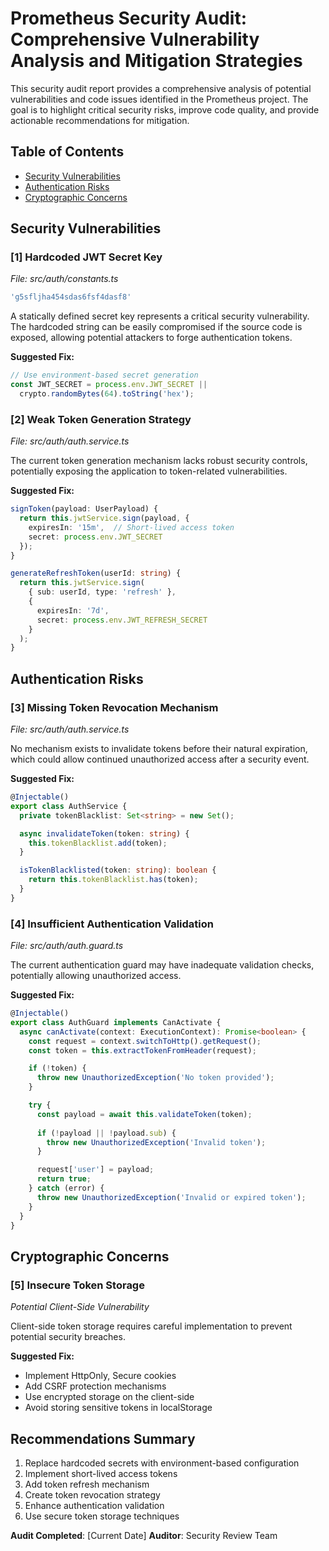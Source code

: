 # Prometheus Security Audit: Comprehensive Vulnerability Analysis and Mitigation Strategies

This security audit report provides a comprehensive analysis of potential vulnerabilities and code issues identified in the Prometheus project. The goal is to highlight critical security risks, improve code quality, and provide actionable recommendations for mitigation.

## Table of Contents
- [Security Vulnerabilities](#security-vulnerabilities)
- [Authentication Risks](#authentication-risks)
- [Cryptographic Concerns](#cryptographic-concerns)

## Security Vulnerabilities

### [1] Hardcoded JWT Secret Key
*File: src/auth/constants.ts*
```typescript
'g5sfljha454sdas6fsf4dasf8'
```

A statically defined secret key represents a critical security vulnerability. The hardcoded string can be easily compromised if the source code is exposed, allowing potential attackers to forge authentication tokens.

**Suggested Fix:**
```typescript
// Use environment-based secret generation
const JWT_SECRET = process.env.JWT_SECRET || 
  crypto.randomBytes(64).toString('hex');
```

### [2] Weak Token Generation Strategy
*File: src/auth/auth.service.ts*

The current token generation mechanism lacks robust security controls, potentially exposing the application to token-related vulnerabilities.

**Suggested Fix:**
```typescript
signToken(payload: UserPayload) {
  return this.jwtService.sign(payload, {
    expiresIn: '15m',  // Short-lived access token
    secret: process.env.JWT_SECRET
  });
}

generateRefreshToken(userId: string) {
  return this.jwtService.sign(
    { sub: userId, type: 'refresh' },
    { 
      expiresIn: '7d',
      secret: process.env.JWT_REFRESH_SECRET 
    }
  );
}
```

## Authentication Risks

### [3] Missing Token Revocation Mechanism
*File: src/auth/auth.service.ts*

No mechanism exists to invalidate tokens before their natural expiration, which could allow continued unauthorized access after a security event.

**Suggested Fix:**
```typescript
@Injectable()
export class AuthService {
  private tokenBlacklist: Set<string> = new Set();

  async invalidateToken(token: string) {
    this.tokenBlacklist.add(token);
  }

  isTokenBlacklisted(token: string): boolean {
    return this.tokenBlacklist.has(token);
  }
}
```

### [4] Insufficient Authentication Validation
*File: src/auth/auth.guard.ts*

The current authentication guard may have inadequate validation checks, potentially allowing unauthorized access.

**Suggested Fix:**
```typescript
@Injectable()
export class AuthGuard implements CanActivate {
  async canActivate(context: ExecutionContext): Promise<boolean> {
    const request = context.switchToHttp().getRequest();
    const token = this.extractTokenFromHeader(request);

    if (!token) {
      throw new UnauthorizedException('No token provided');
    }

    try {
      const payload = await this.validateToken(token);
      
      if (!payload || !payload.sub) {
        throw new UnauthorizedException('Invalid token');
      }

      request['user'] = payload;
      return true;
    } catch (error) {
      throw new UnauthorizedException('Invalid or expired token');
    }
  }
}
```

## Cryptographic Concerns

### [5] Insecure Token Storage
*Potential Client-Side Vulnerability*

Client-side token storage requires careful implementation to prevent potential security breaches.

**Suggested Fix:**
- Implement HttpOnly, Secure cookies
- Add CSRF protection mechanisms
- Use encrypted storage on the client-side
- Avoid storing sensitive tokens in localStorage

## Recommendations Summary
1. Replace hardcoded secrets with environment-based configuration
2. Implement short-lived access tokens
3. Add token refresh mechanism
4. Create token revocation strategy
5. Enhance authentication validation
6. Use secure token storage techniques

**Audit Completed**: [Current Date]
**Auditor**: Security Review Team
